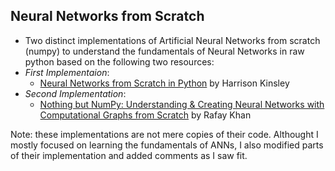## Neural Networks from Scratch

  - Two distinct implementations of Artificial Neural Networks from scratch (numpy) to understand the fundamentals of Neural Networks in raw python based on the following two resources:
  - *First Implementaion*:
    - <a href="https://nnfs.io/">Neural Networks from Scratch in Python</a> by Harrison Kinsley
  - *Second Implementation*:
    - <a href="https://towardsai.net/p/machine-learning/nothing-but-numpy-understanding-creating-neural-networks-with-computational-graphs-from-scratch-6299901091b0">Nothing but NumPy: Understanding & Creating Neural Networks with Computational Graphs from Scratch</a> by Rafay Khan

Note: these implementations are not mere copies of their code. Althought I mostly focused on learning the fundamentals of ANNs, I also modified parts of their implementation and added comments as I saw fit. 
